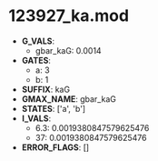 # 123927_ka.mod

- **G_VALS**:
  - gbar_kaG: 0.0014
- **GATES**:
  - a: 3
  - b: 1
- **SUFFIX**: kaG
- **GMAX_NAME**: gbar_kaG
- **STATES**: ['a', 'b']
- **I_VALS**:
  - 6.3: 0.0019380847579625476
  - 37: 0.0019380847579625476
- **ERROR_FLAGS**: []
